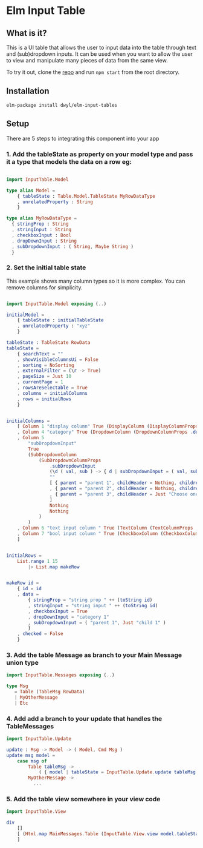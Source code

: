 # Elm Input Table

## What is it?
This is a UI table that allows the user to input data into the table through text and (sub)dropdown inputs.
It can be used when you want to allow the user to view and manipulate many pieces of data from the same view.

To try it out, clone the [repo](https://github.com/dwyl/elm-input-tables) and run `npm start` from the root directory.

## Installation

`elm-package install dwyl/elm-input-tables`

## Setup
There are 5 steps to integrating this component into your app
### 1. Add the tableState as property on your model type and pass it a type that models the data on a row eg:
```elm

import InputTable.Model

type alias Model =
    { tableState : Table.Model.TableState MyRowDataType
    , unrelatedProperty : String
    }

type alias MyRowDataType =
  { stringProp : String
  , stringInput : String
  , checkboxInput : Bool
  , dropDownInput : String
  , subDropdownInput : ( String, Maybe String )
  }

```

### 2. Set the initial table state
This example shows many column types so it is more complex. You can remove columns for simplicity.
```elm

import InputTable.Model exposing (..)

initialModel =
    { tableState : initialTableState
    , unrelatedProperty : "xyz"
    }

tableState : TableState RowData
tableState =
    { searchText = ""
    , showVisibleColumnsUi = False
    , sorting = NoSorting
    , externalFilter = (\r -> True)
    , pageSize = Just 10
    , currentPage = 1
    , rowsAreSelectable = True
    , columns = initialColumns
    , rows = initialRows
    }


initialColumns =
    [ Column 1 "display column" True (DisplayColumn (DisplayColumnProps .stringProp ""))
    , Column 4 "category" True (DropdownColumn (DropdownColumnProps .dropDownInput (\d v -> { d | dropDownInput = v }) "" [ "category 1", "category 2", "category 3" ]))
    , Column 5
        "subDropdownInput"
        True
        (SubDropdownColumn
            (SubDropdownColumnProps
                .subDropdownInput
                (\d ( val, sub ) -> { d | subDropdownInput = ( val, sub ) })
                ""
                [ { parent = "parent 1", childHeader = Nothing, children = [ "child 1", "child 2" ] }
                , { parent = "parent 2", childHeader = Nothing, children = [] }
                , { parent = "parent 3", childHeader = Just "Choose one of: ", children = [ "child 1", "child 2", "child 3" ] }
                ]
                Nothing
                Nothing
            )
        )
    , Column 6 "text input column " True (TextColumn (TextColumnProps .stringInput (\d v -> { d | stringInput = v }) "" False))
    , Column 7 "bool input column " True (CheckboxColumn (CheckboxColumnProps .checkboxInput (\d _ -> { d | checkboxInput = not d.checkboxInput }) Nothing))
    ]


initialRows =
    List.range 1 15
        |> List.map makeRow


makeRow id =
    { id = id
    , data =
        { stringProp = "string prop " ++ (toString id)
        , stringInput = "string input " ++ (toString id)
        , checkboxInput = True
        , dropDownInput = "category 1"
        , subDropdownInput = ( "parent 1", Just "child 1" )
        }
    , checked = False
    }
```

### 3. Add the table Message as branch to your Main Message union type

```elm
import InputTable.Messages exposing (..)

type Msg
   = Table (TableMsg RowData)
   | MyOtherMessage
   | Etc
```

### 4. Add add a branch to your update that handles the TableMessages

```elm
import InputTable.Update

update : Msg -> Model -> ( Model, Cmd Msg )
update msg model =
    case msg of
        Table tableMsg ->
            ( { model | tableState = InputTable.Update.update tableMsg model.tableState }, Cmd.none )
        MyOtherMessage ->
          ...
```

### 5. Add the table view somewhere in your view code
```elm
import InputTable.View

div
    []
    [ (Html.map MainMessages.Table (InputTable.View.view model.tableState))
    ]
```
